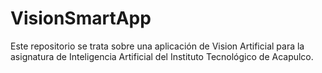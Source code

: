 # VisionSmartApp
Este repositorio se trata sobre una aplicación de Vision Artificial para la asignatura de Inteligencia Artificial del Instituto Tecnológico de Acapulco. 
